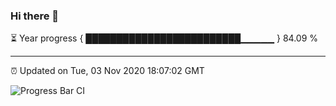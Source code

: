 ### Hi there 👋

⏳ Year progress { █████████████████████████▁▁▁▁▁ } 84.09 %

---

⏰ Updated on Tue, 03 Nov 2020 18:07:02 GMT

![Progress Bar CI](https://github.com/liununu/liununu/workflows/Progress%20Bar%20CI/badge.svg)
